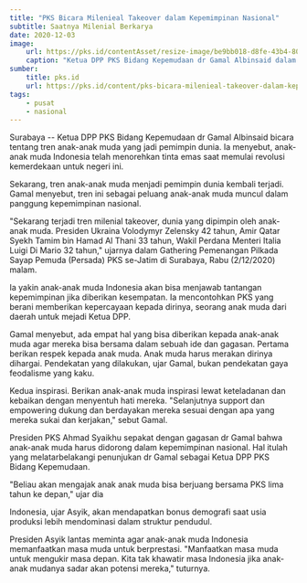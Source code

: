 ```yaml
---
title: "PKS Bicara Milenieal Takeover dalam Kepemimpinan Nasional"
subtitle: Saatnya Milenial Berkarya
date: 2020-12-03
image: 
    url: https://pks.id/contentAsset/resize-image/be9bb018-d8fe-43b4-80e3-e3e7883f140c/image/?byInode=true&h=768
    caption: "Ketua DPP PKS Bidang Kepemudaan dr Gamal Albinsaid dalam acara Persada Jawa Timur di Surabaya, Rabu (2/12) (PKSFoto Jatim)"
sumber: 
    title: pks.id
    url: https://pks.id/content/pks-bicara-milenieal-takeover-dalam-kepemimpinan-nasional
tags:
    - pusat
    - nasional
---
```


Surabaya -- Ketua DPP PKS Bidang Kepemudaan dr Gamal Albinsaid bicara tentang tren anak-anak muda yang jadi pemimpin dunia. Ia menyebut, anak-anak muda Indonesia telah menorehkan tinta emas saat memulai revolusi kemerdekaan untuk negeri ini.

Sekarang, tren anak-anak muda menjadi pemimpin dunia kembali terjadi. Gamal menyebut, tren ini sebagai peluang anak-anak muda muncul dalam panggung kepemimpinan nasional.

"Sekarang terjadi tren milenial takeover, dunia yang dipimpin oleh anak-anak muda. Presiden Ukraina Volodymyr Zelensky 42 tahun, Amir Qatar Syekh Tamim bin Hamad Al Thani 33 tahun, Wakil Perdana Menteri Italia Luigi Di Mario 32 tahun," ujarnya dalam Gathering Pemenangan Pilkada Sayap Pemuda (Persada) PKS se-Jatim di Surabaya, Rabu (2/12/2020) malam.

Ia yakin anak-anak muda Indonesia akan bisa menjawab tantangan kepemimpinan jika diberikan kesempatan. Ia mencontohkan PKS yang berani memberikan kepercayaan kepada dirinya, seorang anak muda dari daerah untuk mejadi Ketua DPP.

Gamal menyebut, ada empat hal yang bisa diberikan kepada anak-anak muda agar mereka bisa bersama dalam sebuah ide dan gagasan. Pertama berikan respek kepada anak muda. Anak muda harus merakan dirinya dihargai. Pendekatan yang dilakukan, ujar Gamal, bukan pendekatan gaya feodalisme yang kaku.

Kedua inspirasi. Berikan anak-anak muda inspirasi lewat keteladanan dan kebaikan dengan menyentuh hati mereka. "Selanjutnya support dan empowering dukung dan berdayakan mereka sesuai dengan apa yang mereka sukai dan kerjakan," sebut Gamal.

Presiden PKS Ahmad Syaikhu sepakat dengan gagasan dr Gamal bahwa anak-anak muda harus didorong dalam kepemimpinan nasional. Hal itulah yang melatarbelakangi penunjukan dr Gamal sebagai Ketua DPP PKS Bidang Kepemudaan.

"Beliau akan mengajak anak anak muda bisa berjuang bersama PKS lima tahun ke depan," ujar dia

Indonesia, ujar Asyik, akan mendapatkan bonus demografi saat usia produksi lebih mendominasi dalam struktur pendudul.

Presiden Asyik lantas meminta agar anak-anak muda Indonesia memanfaatkan masa muda untuk berprestasi. "Manfaatkan masa muda untuk mengukir masa depan. Kita tak khawatir masa Indonesia jika anak-anak mudanya sadar akan potensi mereka," tuturnya.